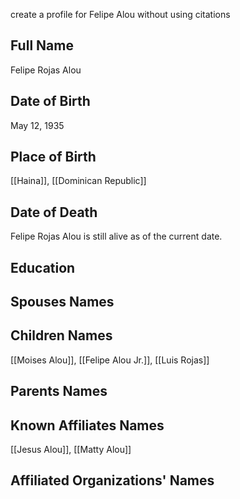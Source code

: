 create a profile for Felipe Alou without using citations

## Full Name
Felipe Rojas Alou

## Date of Birth
May 12, 1935

## Place of Birth
[[Haina]], [[Dominican Republic]]

## Date of Death
Felipe Rojas Alou is still alive as of the current date.

## Education

## Spouses Names

## Children Names
[[Moises Alou]], [[Felipe Alou Jr.]], [[Luis Rojas]]

## Parents Names

## Known Affiliates Names
[[Jesus Alou]], [[Matty Alou]]

## Affiliated Organizations' Names
